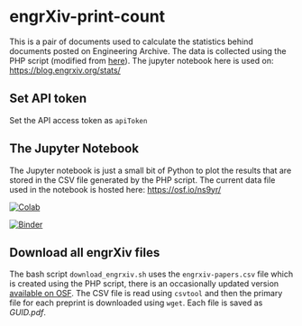 # engrXiv-print-count

This is a pair of documents used to calculate the statistics behind documents posted on Engineering Archive. The data is collected using the PHP script (modified from [here](https://bitbucket.org/octogroup/osf-preprint-list)). The jupyter notebook here is used on: https://blog.engrxiv.org/stats/

## Set API token

Set the API access token as `apiToken`

## The Jupyter Notebook

The Jupyter notebook is just a small bit of Python to plot the results that are stored in the CSV file generated by the PHP script. The current data file used in the notebook is hosted here: https://osf.io/ns9yr/

[![Colab](https://colab.research.google.com/assets/colab-badge.svg)](https://colab.research.google.com/github/OpenEngr/engrXiv-print-count/blob/master/engrXiv_prints.ipynb)

[![Binder](https://mybinder.org/badge_logo.svg)](https://mybinder.org/v2/gh/OpenEngr/engrXiv-print-count/master?filepath=engrXiv_prints.ipynb)

## Download all engrXiv files

The bash script `download_engrxiv.sh` uses the `engrxiv-papers.csv` file which is created using the PHP script, there is an occasionally updated version [available on OSF](https://osf.io/ns9yr/). The CSV file is read using `csvtool` and then the primary file for each preprint is downloaded using `wget`. Each file is saved as _GUID.pdf_.
